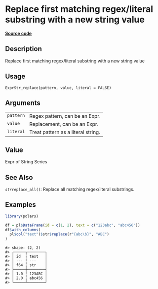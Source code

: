 
# Replace first matching regex/literal substring with a new string value

[**Source code**](https://github.com/pola-rs/r-polars/tree/main/R/expr__string.R#L749)

## Description

Replace first matching regex/literal substring with a new string value

## Usage

<pre><code class='language-R'>ExprStr_replace(pattern, value, literal = FALSE)
</code></pre>

## Arguments

<table>
<tr>
<td style="white-space: nowrap; font-family: monospace; vertical-align: top">
<code id="ExprStr_replace_:_pattern">pattern</code>
</td>
<td>
Regex pattern, can be an Expr.
</td>
</tr>
<tr>
<td style="white-space: nowrap; font-family: monospace; vertical-align: top">
<code id="ExprStr_replace_:_value">value</code>
</td>
<td>
Replacement, can be an Expr.
</td>
</tr>
<tr>
<td style="white-space: nowrap; font-family: monospace; vertical-align: top">
<code id="ExprStr_replace_:_literal">literal</code>
</td>
<td>
Treat pattern as a literal string.
</td>
</tr>
</table>

## Value

Expr of String Series

## See Also

<code style="white-space: pre;">$str$replace_all()</code>: Replace all
matching regex/literal substrings.

## Examples

``` r
library(polars)

df = pl$DataFrame(id = c(1, 2), text = c("123abc", "abc456"))
df$with_columns(
  pl$col("text")$str$replace(r"{abc\b}", "ABC")
)
```

    #> shape: (2, 2)
    #> ┌─────┬────────┐
    #> │ id  ┆ text   │
    #> │ --- ┆ ---    │
    #> │ f64 ┆ str    │
    #> ╞═════╪════════╡
    #> │ 1.0 ┆ 123ABC │
    #> │ 2.0 ┆ abc456 │
    #> └─────┴────────┘
